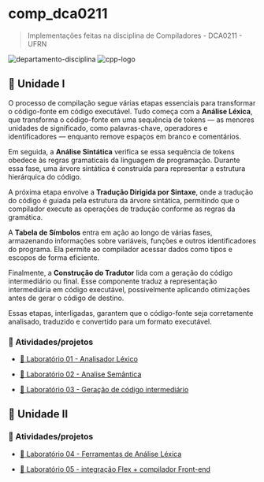 # comp_dca0211

> Implementações feitas na disciplina de Compiladores - DCA0211 - UFRN

![departamento-disciplina](https://img.shields.io/badge/dca-Compiladores-blue?style=for-the-badge)
![cpp-logo](https://img.shields.io/badge/c++-grey?style=for-the-badge&logo=cpp&logoColor=white)

## 🚀 Unidade I

O processo de compilação segue várias etapas essenciais para transformar o código-fonte em código executável. Tudo começa com a **Análise Léxica**, que transforma o código-fonte em uma sequência de tokens — as menores unidades de significado, como palavras-chave, operadores e identificadores — enquanto remove espaços em branco e comentários.

Em seguida, a **Análise Sintática** verifica se essa sequência de tokens obedece às regras gramaticais da linguagem de programação. Durante essa fase, uma árvore sintática é construída para representar a estrutura hierárquica do código.

A próxima etapa envolve a **Tradução Dirigida por Sintaxe**, onde a tradução do código é guiada pela estrutura da árvore sintática, permitindo que o compilador execute as operações de tradução conforme as regras da gramática.

A **Tabela de Símbolos** entra em ação ao longo de várias fases, armazenando informações sobre variáveis, funções e outros identificadores do programa. Ela permite ao compilador acessar dados como tipos e escopos de forma eficiente.

Finalmente, a **Construção do Tradutor** lida com a geração do código intermediário ou final. Esse componente traduz a representação intermediária em código executável, possivelmente aplicando otimizações antes de gerar o código de destino.

Essas etapas, interligadas, garantem que o código-fonte seja corretamente analisado, traduzido e convertido para um formato executável.

### 🎯 Atividades/projetos

- [📌 Laboratório 01 - Analisador Léxico](./uni1/lab1/analisador_lexico.md)

- [📌 Laboratório 02 - Analise Semântica](./uni1/lab2/lab2.md)

- [📌 Laboratório 03 - Geração de código intermediário](./uni1/lab3/lab3.md)

## 🚀 Unidade II

### 🎯 Atividades/projetos

- [📌 Laboratório 04 - Ferramentas de Análise Léxica](./uni2/lab4/flex.md)

- [📌 Laboratório 05 - integração Flex + compilador Front-end](./uni2/lab5/lab5.md)


